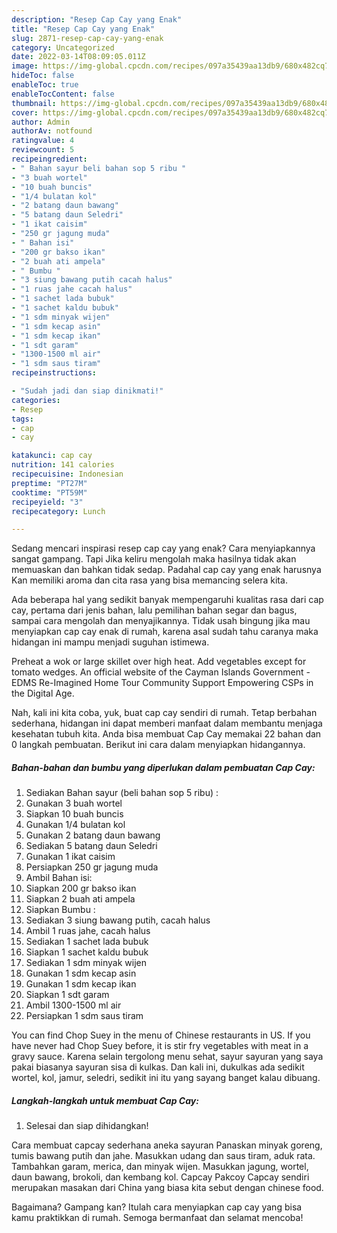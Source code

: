 ```yaml
---
description: "Resep Cap Cay yang Enak"
title: "Resep Cap Cay yang Enak"
slug: 2871-resep-cap-cay-yang-enak
category: Uncategorized
date: 2022-03-14T08:09:05.011Z
image: https://img-global.cpcdn.com/recipes/097a35439aa13db9/680x482cq70/cap-cay-foto-resep-utama.jpg
hideToc: false
enableToc: true
enableTocContent: false
thumbnail: https://img-global.cpcdn.com/recipes/097a35439aa13db9/680x482cq70/cap-cay-foto-resep-utama.jpg
cover: https://img-global.cpcdn.com/recipes/097a35439aa13db9/680x482cq70/cap-cay-foto-resep-utama.jpg
author: Admin
authorAv: notfound
ratingvalue: 4
reviewcount: 5
recipeingredient:
- " Bahan sayur beli bahan sop 5 ribu "
- "3 buah wortel"
- "10 buah buncis"
- "1/4 bulatan kol"
- "2 batang daun bawang"
- "5 batang daun Seledri"
- "1 ikat caisim"
- "250 gr jagung muda"
- " Bahan isi"
- "200 gr bakso ikan"
- "2 buah ati ampela"
- " Bumbu "
- "3 siung bawang putih cacah halus"
- "1 ruas jahe cacah halus"
- "1 sachet lada bubuk"
- "1 sachet kaldu bubuk"
- "1 sdm minyak wijen"
- "1 sdm kecap asin"
- "1 sdm kecap ikan"
- "1 sdt garam"
- "1300-1500 ml air"
- "1 sdm saus tiram"
recipeinstructions:

- "Sudah jadi dan siap dinikmati!"
categories:
- Resep
tags:
- cap
- cay

katakunci: cap cay 
nutrition: 141 calories
recipecuisine: Indonesian
preptime: "PT27M"
cooktime: "PT59M"
recipeyield: "3"
recipecategory: Lunch

---
```



Sedang mencari inspirasi resep cap cay yang enak? Cara menyiapkannya sangat gampang. Tapi Jika keliru mengolah maka hasilnya tidak akan memuaskan dan bahkan tidak sedap. Padahal cap cay yang enak harusnya Kan memiliki aroma dan cita rasa yang bisa memancing selera kita.


Ada beberapa hal yang sedikit banyak mempengaruhi kualitas rasa dari cap cay, pertama dari jenis bahan, lalu pemilihan bahan segar dan bagus, sampai cara mengolah dan menyajikannya. Tidak usah bingung jika mau menyiapkan cap cay enak di rumah, karena asal sudah tahu caranya maka hidangan ini mampu menjadi suguhan istimewa.

Preheat a wok or large skillet over high heat. Add vegetables except for tomato wedges. An official website of the Cayman Islands Government - EDMS Re-Imagined Home Tour Community Support Empowering CSPs in the Digital Age.


Nah, kali ini kita coba, yuk, buat cap cay sendiri di rumah. Tetap berbahan sederhana, hidangan ini dapat memberi manfaat dalam membantu menjaga kesehatan tubuh kita. Anda bisa membuat Cap Cay memakai 22 bahan dan 0 langkah pembuatan. Berikut ini cara dalam menyiapkan hidangannya.

<!--inarticleads1-->

##### Bahan-bahan dan bumbu yang diperlukan dalam pembuatan Cap Cay:

1. Sediakan  Bahan sayur (beli bahan sop 5 ribu) :
1. Gunakan 3 buah wortel
1. Siapkan 10 buah buncis
1. Gunakan 1/4 bulatan kol
1. Gunakan 2 batang daun bawang
1. Sediakan 5 batang daun Seledri
1. Gunakan 1 ikat caisim
1. Persiapkan 250 gr jagung muda
1. Ambil  Bahan isi:
1. Siapkan 200 gr bakso ikan
1. Siapkan 2 buah ati ampela
1. Siapkan  Bumbu :
1. Sediakan 3 siung bawang putih, cacah halus
1. Ambil 1 ruas jahe, cacah halus
1. Sediakan 1 sachet lada bubuk
1. Siapkan 1 sachet kaldu bubuk
1. Sediakan 1 sdm minyak wijen
1. Gunakan 1 sdm kecap asin
1. Gunakan 1 sdm kecap ikan
1. Siapkan 1 sdt garam
1. Ambil 1300-1500 ml air
1. Persiapkan 1 sdm saus tiram


You can find Chop Suey in the menu of Chinese restaurants in US. If you have never had Chop Suey before, it is stir fry vegetables with meat in a gravy sauce. Karena selain tergolong menu sehat, sayur sayuran yang saya pakai biasanya sayuran sisa di kulkas. Dan kali ini, dukulkas ada sedikit wortel, kol, jamur, seledri, sedikit ini itu yang sayang banget kalau dibuang. 

<!--inarticleads2-->

##### Langkah-langkah untuk membuat Cap Cay:


1. Selesai dan siap dihidangkan!

Cara membuat capcay sederhana aneka sayuran Panaskan minyak goreng, tumis bawang putih dan jahe. Masukkan udang dan saus tiram, aduk rata. Tambahkan garam, merica, dan minyak wijen. Masukkan jagung, wortel, daun bawang, brokoli, dan kembang kol. Capcay Pakcoy Capcay sendiri merupakan masakan dari China yang biasa kita sebut dengan chinese food. 

Bagaimana? Gampang kan? Itulah cara menyiapkan cap cay yang bisa kamu praktikkan di rumah. Semoga bermanfaat dan selamat mencoba!
